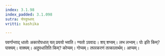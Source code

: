 ```yaml
---
index: 3.1.98
index_padded: 3.1.098
sutra: पोरदुपधात्
vritti: kashika

---
```

पवर्गान्ताद् धातोः अकारोपधात् यत् प्रययो भवति। ण्यतो ऽपवादः। शप् शप्यम्। लभ लभ्यम्। पोः इति किम्? पाक्यम्। वाक्यम्। अदुपधातिति किम्? कोप्यम्। गोप्यम्। तपरकरणं तत्कालार्थम्। आप्यम्।